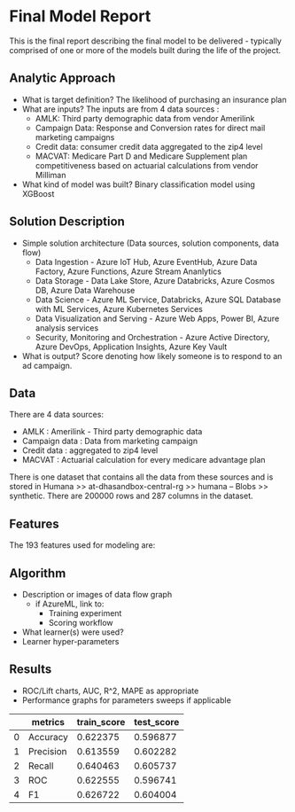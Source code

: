 # Final Model Report
This is the final report describing the final model to be delivered - typically comprised of one or more of the models built during the life of the project.

## Analytic Approach
* What is target definition?
The likelihood of purchasing an insurance plan
* What are inputs? 
The inputs are from 4 data sources :
  * AMLK: Third party demographic data from vendor Amerilink
  * Campaign Data: Response and Conversion rates for direct mail marketing campaigns
  * Credit data: consumer credit data aggregated to the zip4 level
  * MACVAT: Medicare Part D and Medicare Supplement plan competitiveness based on actuarial calculations from vendor Milliman
* What kind of model was built? Binary classification model using XGBoost 
## Solution Description
* Simple solution architecture (Data sources, solution components, data flow)
  * Data Ingestion - Azure IoT Hub, Azure EventHub, Azure Data Factory, Azure Functions, Azure Stream Ananlytics
  * Data Storage - Data Lake Store, Azure Databricks, Azure Cosmos DB, Azure Data Warehouse
  * Data Science - Azure ML Service, Databricks, Azure SQL Database with ML Services, Azure Kubernetes Services 
  * Data Visualization and Serving - Azure Web Apps, Power BI, Azure analysis services
  * Security, Monitoring and Orchestration - Azure Active Directory, Azure DevOps, Application Insights, Azure Key Vault 
* What is output? Score denoting how likely someone is to respond to an ad campaign.

## Data
There are 4 data sources:
* AMLK : Amerilink - Third party demographic data
* Campaign data : Data from  marketing campaign
* Credit data : aggregated to zip4 level
* MACVAT : Actuarial calculation for every medicare advantage plan

There is one dataset that contains all the data from these sources and is stored in Humana >> at-dhasandbox-central-rg >> humana – Blobs >> synthetic.
There are 200000 rows and 287 columns in the dataset.

## Features
The 193 features used for modeling are:


## Algorithm
* Description or images of data flow graph
  * if AzureML, link to:
    * Training experiment
    * Scoring workflow
* What learner(s) were used?
* Learner hyper-parameters

## Results
* ROC/Lift charts, AUC, R^2, MAPE as appropriate
* Performance graphs for parameters sweeps if applicable

| | metrics  | train_score | test_score|
| ------------- | ------------- | ------------- |------------- |
| 0  | Accuracy|0.622375|0.596877|
| 1  | Precision|0.613559|0.602282|
| 2  | Recall|0.640463|0.605737|
| 3  | ROC|0.622555|0.596741|
| 4  | F1|0.626722|0.604004|

